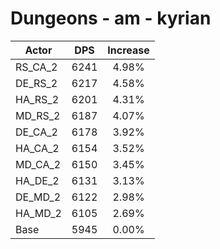 # Dungeons - am - kyrian
| Actor | DPS | Increase |
|---|:---:|:---:|
|RS_CA_2|6241|4.98%|
|DE_RS_2|6217|4.58%|
|HA_RS_2|6201|4.31%|
|MD_RS_2|6187|4.07%|
|DE_CA_2|6178|3.92%|
|HA_CA_2|6154|3.52%|
|MD_CA_2|6150|3.45%|
|HA_DE_2|6131|3.13%|
|DE_MD_2|6122|2.98%|
|HA_MD_2|6105|2.69%|
|Base|5945|0.00%|
